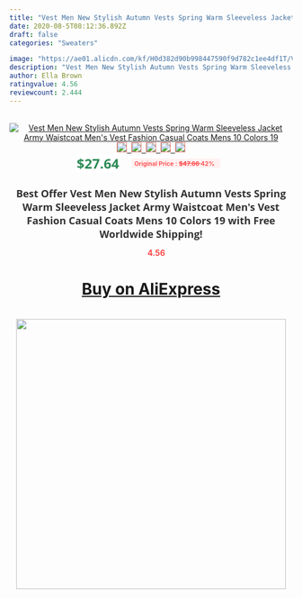 ```yaml
---
title: "Vest Men New Stylish Autumn Vests Spring Warm Sleeveless Jacket Army Waistcoat Men's Vest Fashion Casual Coats Mens 10 Colors 19"
date: 2020-08-5T08:12:36.892Z
draft: false
categories: "Sweaters"

image: "https://ae01.alicdn.com/kf/H0d382d90b998447590f9d782c1ee4df1T/Vest-Men-New-Stylish-Autumn-Vests-Spring-Warm-Sleeveless-Jacket-Army-Waistcoat-Men-s-Vest-Fashion.jpg"
description: "Vest Men New Stylish Autumn Vests Spring Warm Sleeveless Jacket Army Waistcoat Men's Vest Fashion Casual Coats Mens 10 Colors 19"
author: Ella Brown
ratingvalue: 4.56
reviewcount: 2.444
---
```

<br>
<div style="text-align: center;">
<a href="https://s.click.aliexpress.com/e/_AkG6tP" target="_blank" rel="nofollow noopener noreferrer"><img alt="Vest Men New Stylish Autumn Vests Spring Warm Sleeveless Jacket Army Waistcoat Men's Vest Fashion Casual Coats Mens 10 Colors 19" class="magnifier-image" src="https://ae01.alicdn.com/kf/H0d382d90b998447590f9d782c1ee4df1T/Vest-Men-New-Stylish-Autumn-Vests-Spring-Warm-Sleeveless-Jacket-Army-Waistcoat-Men-s-Vest-Fashion.jpg_640x640.jpg">
<br>
<img style="border:1px solid salmon" src="https://ae01.alicdn.com/kf/H0d382d90b998447590f9d782c1ee4df1T/Vest-Men-New-Stylish-Autumn-Vests-Spring-Warm-Sleeveless-Jacket-Army-Waistcoat-Men-s-Vest-Fashion.jpg_120x120.jpg">&nbsp;&nbsp;<img style="border:1px solid salmon" src="https://ae01.alicdn.com/kf/H8150dde6edef45fc961bb88a12e5532c6/Vest-Men-New-Stylish-Autumn-Vests-Spring-Warm-Sleeveless-Jacket-Army-Waistcoat-Men-s-Vest-Fashion.jpg_120x120.jpg">&nbsp;&nbsp;<img style="border:1px solid salmon" src="https://ae01.alicdn.com/kf/Hece90b6f70034d9998dff9216190973c4/Vest-Men-New-Stylish-Autumn-Vests-Spring-Warm-Sleeveless-Jacket-Army-Waistcoat-Men-s-Vest-Fashion.jpg_120x120.jpg">&nbsp;&nbsp;<img style="border:1px solid salmon" src="https://ae01.alicdn.com/kf/H1f9fbd695e7d4481a6441b664c1f5fb7v/Vest-Men-New-Stylish-Autumn-Vests-Spring-Warm-Sleeveless-Jacket-Army-Waistcoat-Men-s-Vest-Fashion.jpg_120x120.jpg">&nbsp;&nbsp;<img style="border:1px solid salmon" src="https://ae01.alicdn.com/kf/H1f49e7be7b424f4f8aec87f2a7d54dc5N/Vest-Men-New-Stylish-Autumn-Vests-Spring-Warm-Sleeveless-Jacket-Army-Waistcoat-Men-s-Vest-Fashion.jpg_120x120.jpg"></a></div><br0>
<div style="text-align: center;"><span style="background-color: white; border: 0px; box-sizing: border-box; color: seagreen; display: inline-block; font-family: &quot;open sans&quot; , &quot;arial&quot; , &quot;helvetica&quot; , sans-serif , &quot;heiti&quot;; font-size: 24px; font-stretch: inherit; font-weight: 700; line-height: inherit; margin: 0px 10px 0px 0px; padding: 0px; vertical-align: middle;">$27.64 </span>
<span style="background: rgb(255 , 241 , 241); border-radius: 3px; border: 0px; box-sizing: border-box; color: #ff4747; display: inline-block; font-family: inherit; font-size: 12px; font-stretch: inherit; font-style: inherit; font-variant: inherit; font-weight: 600; line-height: inherit; margin: 0px; padding: 2px 5px; transform: scale(0.9); vertical-align: middle;">Original Price : <b style="text-decoration: line-through;">$47.66 </b> 42%&nbsp;&nbsp;</span></div>
<h1 style="color: #333333; display: inline-block; font-family: &quot;open sans&quot; , &quot;arial&quot; , &quot;helvetica&quot; , sans-serif , &quot;heiti&quot;; font-size: 18px; font-stretch: inherit; font-weight: 700; text-align: center;">Best Offer Vest Men New Stylish Autumn Vests Spring Warm Sleeveless Jacket Army Waistcoat Men's Vest Fashion Casual Coats Mens 10 Colors 19 with Free Worldwide Shipping!</h1>
<div style="color: #ff4747; text-align: center;">
<img src="https://4.bp.blogspot.com/-M0ZcTcb-5uY/XleCXlxnR4I/AAAAAAAAAEc/OrjgMkXV1oMQFaCRZj5HQwOCBcu3w1FegCPcBGAYYCw/s1600/star.png" style="height: 15px;">&nbsp;<b>4.56</b></div>
<div class="button_cont" align="center"><a class="buynow_a" href="https://s.click.aliexpress.com/e/_AkG6tP" target="_blank" rel="nofollow noopener noreferrer"><H1>Buy on AliExpress</H1></a></div><br>
<div class="separator" style="clear: both; text-align: center;">
<img src="https://lh3.googleusercontent.com/-pTy5HemUv9M/XlePHvY0dAI/AAAAAAAAAE4/0nX5iRUoIWY8eMW9Dpxeirr157OZliDIgCLcBGAsYHQ/s1600/badge.gif" width="480">
</div>
